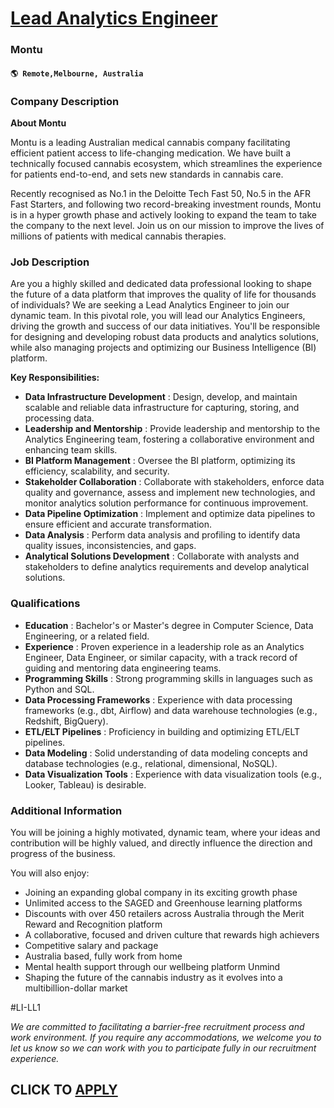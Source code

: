# [Lead Analytics Engineer](https://www.remotewlb.com/apply/lead-analytics-engineer-103612)  
### Montu  
#### `🌎 Remote,Melbourne, Australia`  

### **Company Description**

**About Montu**

Montu is a leading Australian medical cannabis company facilitating efficient patient access to life-changing medication. We have built a technically focused cannabis ecosystem, which streamlines the experience for patients end-to-end, and sets new standards in cannabis care.

Recently recognised as No.1 in the Deloitte Tech Fast 50, No.5 in the AFR Fast Starters, and following two record-breaking investment rounds, Montu is in a hyper growth phase and actively looking to expand the team to take the company to the next level. Join us on our mission to improve the lives of millions of patients with medical cannabis therapies.

###  **Job Description**

Are you a highly skilled and dedicated data professional looking to shape the future of a data platform that improves the quality of life for thousands of individuals? We are seeking a Lead Analytics Engineer to join our dynamic team. In this pivotal role, you will lead our Analytics Engineers, driving the growth and success of our data initiatives. You'll be responsible for designing and developing robust data products and analytics solutions, while also managing projects and optimizing our Business Intelligence (BI) platform.

 **Key Responsibilities:**

  *  **Data Infrastructure Development** : Design, develop, and maintain scalable and reliable data infrastructure for capturing, storing, and processing data.
  *  **Leadership and Mentorship** : Provide leadership and mentorship to the Analytics Engineering team, fostering a collaborative environment and enhancing team skills.
  *  **BI Platform Management** : Oversee the BI platform, optimizing its efficiency, scalability, and security.
  *  **Stakeholder Collaboration** : Collaborate with stakeholders, enforce data quality and governance, assess and implement new technologies, and monitor analytics solution performance for continuous improvement.
  *  **Data Pipeline Optimization** : Implement and optimize data pipelines to ensure efficient and accurate transformation.
  *  **Data Analysis** : Perform data analysis and profiling to identify data quality issues, inconsistencies, and gaps.
  *  **Analytical Solutions Development** : Collaborate with analysts and stakeholders to define analytics requirements and develop analytical solutions.

###  **Qualifications**

  * **Education** : Bachelor's or Master's degree in Computer Science, Data Engineering, or a related field.
  *  **Experience** : Proven experience in a leadership role as an Analytics Engineer, Data Engineer, or similar capacity, with a track record of guiding and mentoring data engineering teams.
  *  **Programming Skills** : Strong programming skills in languages such as Python and SQL.
  *  **Data Processing Frameworks** : Experience with data processing frameworks (e.g., dbt, Airflow) and data warehouse technologies (e.g., Redshift, BigQuery).
  *  **ETL/ELT Pipelines** : Proficiency in building and optimizing ETL/ELT pipelines.
  *  **Data Modeling** : Solid understanding of data modeling concepts and database technologies (e.g., relational, dimensional, NoSQL).
  *  **Data Visualization Tools** : Experience with data visualization tools (e.g., Looker, Tableau) is desirable.

###  **Additional Information**

You will be joining a highly motivated, dynamic team, where your ideas and contribution will be highly valued, and directly influence the direction and progress of the business.  
  
You will also enjoy:

  * Joining an expanding global company in its exciting growth phase
  * Unlimited access to the SAGED and Greenhouse learning platforms
  * Discounts with over 450 retailers across Australia through the Merit Reward and Recognition platform
  * A collaborative, focused and driven culture that rewards high achievers
  * Competitive salary and package
  * Australia based, fully work from home
  * Mental health support through our wellbeing platform Unmind
  * Shaping the future of the cannabis industry as it evolves into a multibillion-dollar market

#LI-LL1

 _We are committed to facilitating a barrier-free recruitment process and work environment. If you require any accommodations, we welcome you to let us know so we can work with you to participate fully in our recruitment experience._

  
## CLICK TO [APPLY](https://www.remotewlb.com/apply/lead-analytics-engineer-103612)

